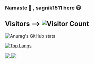 ### Namaste 🙏 , sagnik1511 here 😃

<!--
**sagnik1511/sagnik1511** is a ✨ _special_ ✨ repository because its `README.md` (this file) appears on your GitHub profile.

Here are some ideas to get you started:

- 🔭 I’m currently working on ...
- 🌱 I’m currently learning ...
- 👯 I’m looking to collaborate on ...
- 🤔 I’m looking for help with ...
- 💬 Ask me about ...
- 📫 How to reach me: ...
- 😄 Pronouns: ...
- ⚡ Fun fact: ...

-->
## Visitors --> ![Visitor Count](https://profile-counter.glitch.me/{sagnik1511}/count.svg)

![Anurag's GitHub stats](https://github-readme-stats.vercel.app/api?username=sagnik1511&show_icons=true&theme=cobalt)

[![Top Langs](https://github-readme-stats.vercel.app/api/top-langs/?username=sagnik1511&layout=compact)](https://github.com/anuraghazra/github-readme-stats)

<a href="https://github.com/anuraghazra/github-readme-stats">
  <img align="center" src="https://github-readme-stats.vercel.app/api/pin/?username=sagnik1511&repo=Style-Transfer-with-Python" />
</a>
<a href="https://github.com/anuraghazra/convoychat">
  <img align="center" src="https://github-readme-stats.vercel.app/api/pin/?username=sagnik1511&repo=IPL_analysis" />
</a>
